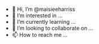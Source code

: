 - 👋 Hi, I’m @maisieeharriss
- 👀 I’m interested in ...
- 🌱 I’m currently learning ...
- 💞️ I’m looking to collaborate on ...
- 📫 How to reach me ...

<!---
maisieeharriss/maisieeharriss is a ✨ special ✨ repository because its `README.md` (this file) appears on your GitHub profile.
You can click the Preview link to take a look at your changes.
--->
